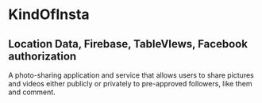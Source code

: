 # KindOfInsta
## Location Data, Firebase, TableVIews, Facebook authorization 

A photo-sharing application and service that allows users to share pictures 
and videos either publicly or privately to pre-approved followers, like them and comment.
